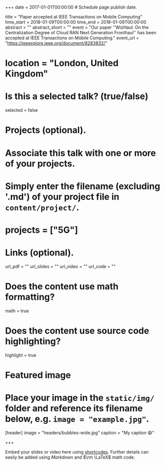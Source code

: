 +++
date = 2017-01-01T00:00:00  # Schedule page publish date.

title = "Paper accepted at IEEE Transactions on Mobile Computing"
time_start = 2018-01-09T00:00:00
time_end = 2018-01-09T00:00:00
abstract = ""
abstract_short = ""
event = "Our paper ''WizHaul: On the Centralization Degree of Cloud RAN Next Generation Fronthaul'' has been accepted at IEEE Transactions on Mobile Computing."
event_url = "https://ieeexplore.ieee.org/document/8283832/"
# location = "London, United Kingdom"

# Is this a selected talk? (true/false)
selected = false

# Projects (optional).
#   Associate this talk with one or more of your projects.
#   Simply enter the filename (excluding '.md') of your project file in `content/project/`.
# projects = ["5G"]

# Links (optional).
url_pdf = ""
url_slides = ""
url_video = ""
url_code = ""

# Does the content use math formatting?
math = true

# Does the content use source code highlighting?
highlight = true

# Featured image
# Place your image in the `static/img/` folder and reference its filename below, e.g. `image = "example.jpg"`.
[header]
image = "headers/bubbles-wide.jpg"
caption = "My caption :smile:"

+++

Embed your slides or video here using [shortcodes](https://sourcethemes.com/academic/post/writing-markdown-latex/). Further details can easily be added using *Markdown* and $\rm \LaTeX$ math code.
